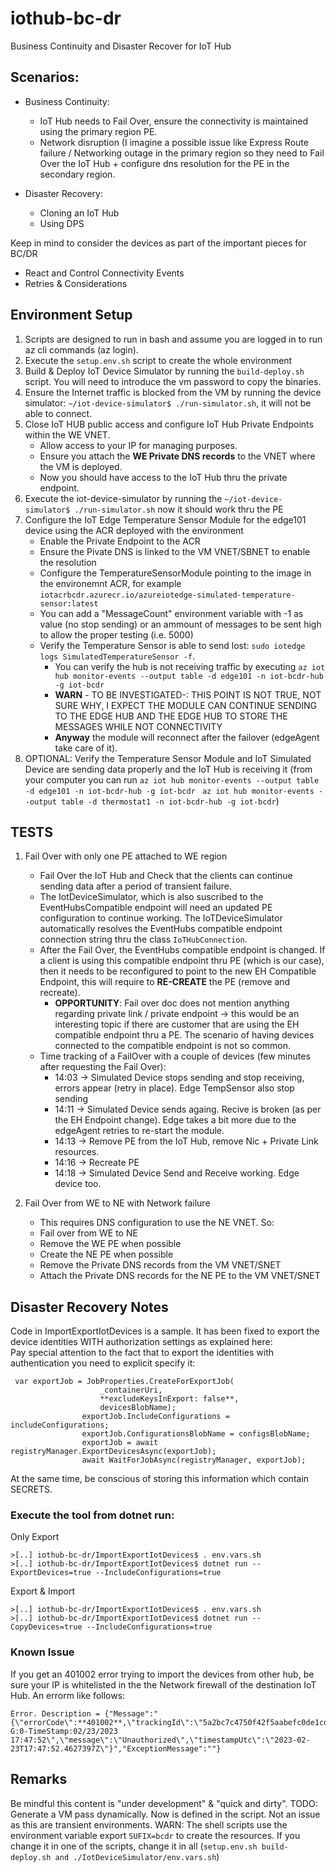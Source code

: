 # iothub-bc-dr
Business Continuity and Disaster Recover for IoT Hub

## Scenarios:
- Business Continuity:
  - IoT Hub needs to Fail Over, ensure the connectivity is maintained using the primary region PE.
  - Network disruption (I imagine a possible issue like Express Route failure / Networking outage in the primary region so they need to Fail Over the IoT Hub + configure dns resolution for the PE in the secondary region.

- Disaster Recovery:
  - Cloning an IoT Hub
  - Using DPS


Keep in mind to consider the devices as part of the important pieces for BC/DR
- React and Control Connectivity Events
- Retries & Considerations

## Environment Setup
1. Scripts are designed to run in bash and assume you are logged in to run az cli commands (az login).
2. Execute the `setup.env.sh` script to create the whole environment
3. Build & Deploy IoT Device Simulator by running the `build-deploy.sh` script. You will need to introduce the vm password to copy the binaries.
4. Ensure the Internet traffic is blocked from the VM by running the device simulator: `~/iot-device-simulator$ ./run-simulator.sh`, it will not be able to connect.
5. Close IoT HUB public access and configure IoT Hub Private Endpoints within the WE VNET.
    - Allow access to your IP for managing purposes.
    - Ensure you attach the **WE Private DNS records** to the VNET where the VM is deployed.
    - Now you should have access to the IoT Hub thru the private endpoint.
6. Execute the iot-device-simulator by running the `~/iot-device-simulator$ ./run-simulator.sh` now it should work thru the PE
7. Configure the IoT Edge Temperature Sensor Module for the edge101 device using the ACR deployed with the environment
    - Enable the Private Endpoint to the ACR
    - Ensure the Pivate DNS is linked to the VM VNET/SBNET to enable the resolution
    - Configure the TemperatureSensorModule pointing to the image in the environemnt ACR, for example `iotacrbcdr.azurecr.io/azureiotedge-simulated-temperature-sensor:latest`
    - You can add a "MessageCount" environment variable with -1 as value (no stop sending) or an ammount of messages to be sent high to allow the proper testing (i.e. 5000)
    - Verify the Temperature Sensor is able to send lost: `sudo iotedge logs SimulatedTemperatureSensor -f`.
        - You can verify the hub is not receiving traffic by executing `az iot hub monitor-events --output table -d edge101 -n iot-bcdr-hub -g iot-bcdr`
        - **WARN** - TO BE INVESTIGATED-: THIS POINT IS NOT TRUE, NOT SURE WHY, I EXPECT THE MODULE CAN CONTINUE SENDING TO THE EDGE HUB AND THE EDGE HUB TO STORE THE MESSAGES WHILE NOT CONNECTIVITY
        - **Anyway** the module will reconnect after the failover (edgeAgent take care of it). 
8. OPTIONAL: Verify the Temperature Sensor Module and IoT Simulated Device are sending data properly and the IoT Hub is receiving it (from your computer you can run `az iot hub monitor-events --output table -d edge101 -n iot-bcdr-hub -g iot-bcdr` ` az iot hub monitor-events --output table -d thermostat1 -n iot-bcdr-hub -g iot-bcdr`)

## TESTS
1. Fail Over with only one PE attached to WE region
    - Fail Over the IoT Hub and Check that the clients can continue sending data after a period of transient failure. 
    - The IotDeviceSimulator, which is also suscribed to the EventHubsCompatible endpoint will need an updated PE configuration to continue working. The IoTDeviceSimulator automatically resolves the EventHubs compatible endpoint connection string thru the class `IoTHubConnection`.
    - After the Fail Over, the EventHubs compatible endpoint is changed. If a client is using this compatible endpoint thru PE (which is our case), then it needs to be reconfigured to point to the new EH Compatible Endpoint, this will require to **RE-CREATE** the PE (remove and recreate).
        - **OPPORTUNITY**: Fail over doc does not mention anything regarding private link / private endpoint -> this would be an interesting topic if there are customer that are using the EH compatible endpoint thru a PE. The scenario of having devices connected to the compatible endpoint is not so common.
    - Time tracking of a FailOver with a couple of devices (few minutes after requesting the Fail Over):
        - 14:03 -> Simulated Device stops sending and stop receiving, errors appear (retry in place). Edge TempSensor also stop sending
        - 14:11 -> Simulated Device sends againg. Recive is broken (as per the EH Endpoint change). Edge takes a bit more due to the edgeAgent retries to re-start the module. 
        - 14:13 -> Remove PE from the IoT Hub, remove Nic + Private Link resources.
        - 14:16 -> Recreate PE
        - 14:18 -> Simulated Device Send and Receive working. Edge device too.

2. Fail Over from WE to NE with Network failure
     - This requires DNS configuration to use the NE VNET. So:
     - Fail over from WE to NE
     - Remove the WE PE when possible
     - Create the NE PE when possible
     - Remove the Private DNS records from the VM VNET/SNET
     - Attach the Private DNS records for the NE PE to the VM VNET/SNET 

  
## Disaster Recovery Notes
Code in ImportExportIotDevices is a sample. It has been fixed to export the device identities WITH authorization settings as explained here:  
Pay special attention to the fact that to export the identities with authentication you need to explicit specify it:
```
 var exportJob = JobProperties.CreateForExportJob(
                    _containerUri,
                    **excludeKeysInExport: false**,
                    devicesBlobName);
                exportJob.IncludeConfigurations = includeConfigurations;
                exportJob.ConfigurationsBlobName = configsBlobName;
                exportJob = await registryManager.ExportDevicesAsync(exportJob);
                await WaitForJobAsync(registryManager, exportJob);
```

At the same time, be conscious of storing this information which contain SECRETS. 

### Execute the tool from dotnet run:

Only Export
``` az cli
>[..] iothub-bc-dr/ImportExportIotDevices$ . env.vars.sh
>[..] iothub-bc-dr/ImportExportIotDevices$ dotnet run --ExportDevices=true --IncludeConfigurations=true
```

Export & Import
``` az cli
>[..] iothub-bc-dr/ImportExportIotDevices$ . env.vars.sh
>[..] iothub-bc-dr/ImportExportIotDevices$ dotnet run --CopyDevices=true --IncludeConfigurations=true
```

### Known Issue
If you get an 401002 error trying to import the devices from other hub, be sure your IP is whitelisted in the the Network firewall of the destination IoT Hub. An errorm like follows:
```
Error. Description = {"Message":"{\"errorCode\":**401002**,\"trackingId\":\"5a2bc7c4750f42f5aabefc0de1cd06cc-G:0-TimeStamp:02/23/2023 17:47:52\",\"message\":\"Unauthorized\",\"timestampUtc\":\"2023-02-23T17:47:52.4627397Z\"}","ExceptionMessage":""}
```

## Remarks
Be mindful this content is "under development" & "quick and dirty". 
TODO: Generate a VM pass dynamically. Now is defined in the script. Not an issue as this are transient environments.
WARN: The shell scripts use the environment variable export `SUFIX=bcdr` to create the resources. If you change it in one of the scripts, change it in all (`setup.env.sh build-deploy.sh and ./IotDeviceSimulator/env.vars.sh`)
